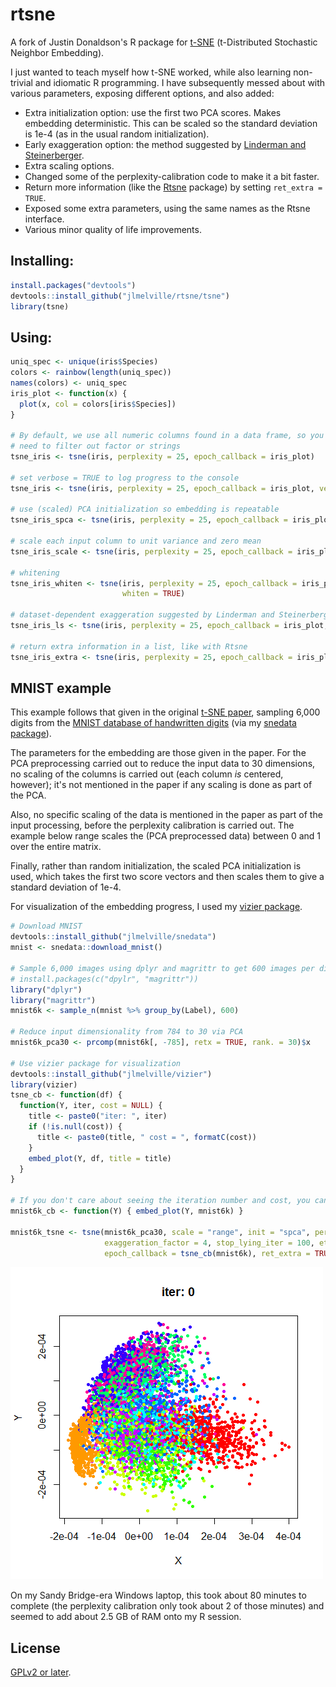 # rtsne

A fork of Justin Donaldson's R package for [t-SNE](https://lvdmaaten.github.io/tsne/) 
(t-Distributed Stochastic Neighbor Embedding).

I just wanted to teach myself how t-SNE worked, while also learning non-trivial 
and idiomatic R programming. I have subsequently messed about with various
parameters, exposing different options, and also added:

* Extra initialization option: use the first two PCA scores. Makes embedding deterministic. 
This can be scaled so the standard deviation is 1e-4 (as in the usual random initialization).
* Early exaggeration option: the method suggested by [Linderman and Steinerberger](https://arxiv.org/abs/1706.02582).
* Extra scaling options.
* Changed some of the perplexity-calibration code to make it a bit faster.
* Return more information (like the [Rtsne](https://cran.r-project.org/package=Rtsne) package)
 by setting `ret_extra = TRUE`.
* Exposed some extra parameters, using the same names as the Rtsne interface.
* Various minor quality of life improvements.

## Installing:

```R
install.packages("devtools")
devtools::install_github("jlmelville/rtsne/tsne")
library(tsne)
```

## Using:

```R
uniq_spec <- unique(iris$Species)
colors <- rainbow(length(uniq_spec))
names(colors) <- uniq_spec
iris_plot <- function(x) {
  plot(x, col = colors[iris$Species])
}

# By default, we use all numeric columns found in a data frame, so you don't
# need to filter out factor or strings
tsne_iris <- tsne(iris, perplexity = 25, epoch_callback = iris_plot)

# set verbose = TRUE to log progress to the console
tsne_iris <- tsne(iris, perplexity = 25, epoch_callback = iris_plot, verbose = TRUE)

# use (scaled) PCA initialization so embedding is repeatable
tsne_iris_spca <- tsne(iris, perplexity = 25, epoch_callback = iris_plot, init = "spca")

# scale each input column to unit variance and zero mean
tsne_iris_scale <- tsne(iris, perplexity = 25, epoch_callback = iris_plot, scale = TRUE, init = "spca")

# whitening
tsne_iris_whiten <- tsne(iris, perplexity = 25, epoch_callback = iris_plot,
                         whiten = TRUE)

# dataset-dependent exaggeration suggested by Linderman and Steinerberger
tsne_iris_ls <- tsne(iris, perplexity = 25, epoch_callback = iris_plot, exaggeration_factor = "ls")

# return extra information in a list, like with Rtsne
tsne_iris_extra <- tsne(iris, perplexity = 25, epoch_callback = iris_plot, ret_extra = TRUE)
```

## MNIST example

This example follows that given in the original [t-SNE paper](http://jmlr.org/papers/v9/vandermaaten08a.html), 
sampling 6,000 digits from the [MNIST database of handwritten digits](http://yann.lecun.com/exdb/mnist/)
(via my [snedata package](https://github.com/jlmelville/snedata)).

The parameters for the embedding are those given in the paper. For the PCA
preprocessing carried out to reduce the input data to 30 dimensions, no 
scaling of the columns is carried out (each column *is* centered, however);
it's not mentioned in the paper if any scaling is done as part of the PCA.

Also, no specific scaling of the data is mentioned in the paper as part of the
input processing, before the perplexity calibration is carried out. The example
below range scales the (PCA preprocessed data) between 0 and 1 over the entire
matrix.

Finally, rather than random initialization, the scaled PCA initialization is 
used, which takes the first two score vectors and then scales them to give a
standard deviation of 1e-4.

For visualization of the embedding progress, I used my 
[vizier package](https://github.com/jlmelville/vizier).

```R
# Download MNIST
devtools::install_github("jlmelville/snedata")
mnist <- snedata::download_mnist()

# Sample 6,000 images using dplyr and magrittr to get 600 images per digit
# install.packages(c("dpylr", "magrittr"))
library("dplyr")
library("magrittr")
mnist6k <- sample_n(mnist %>% group_by(Label), 600)

# Reduce input dimensionality from 784 to 30 via PCA
mnist6k_pca30 <- prcomp(mnist6k[, -785], retx = TRUE, rank. = 30)$x

# Use vizier package for visualization
devtools::install_github("jlmelville/vizier")
library(vizier)
tsne_cb <- function(df) {
  function(Y, iter, cost = NULL) {
    title <- paste0("iter: ", iter)
    if (!is.null(cost)) {
      title <- paste0(title, " cost = ", formatC(cost))
    }
    embed_plot(Y, df, title = title)
  }
}

# If you don't care about seeing the iteration number and cost, you can just use:
mnist6k_cb <- function(Y) { embed_plot(Y, mnist6k) }

mnist6k_tsne <- tsne(mnist6k_pca30, scale = "range", init = "spca", perplexity = 40, 
                     exaggeration_factor = 4, stop_lying_iter = 100, eta = 100, max_iter = 1000,
                     epoch_callback = tsne_cb(mnist6k), ret_extra = TRUE, verbose = TRUE)
```

![Animated GIF of 6000 digits from MNIST optimized by t-SNE](img/mnist6k.gif)

On my Sandy Bridge-era Windows laptop, this took about 80 minutes to complete 
(the perplexity  calibration only took about 2 of those minutes) and seemed to 
add about 2.5 GB of RAM onto my R session.

## License

[GPLv2 or later](https://www.gnu.org/licenses/gpl-2.0.txt).
